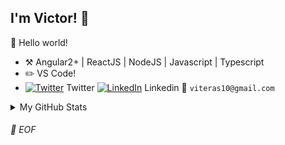 ## I'm Victor! :wave:

🎊 Hello world!

- :hammer_and_pick: Angular2+ | ReactJS | NodeJS | Javascript | Typescript
- :pencil2: VS Code!
- [![Twitter][1.2]][1] Twitter [![LinkedIn][2.2]][2] Linkedin :email: `viteras10@gmail.com`


<details>

<summary>My GitHub Stats</summary>

![Victor github stats](https://github-readme-stats.vercel.app/api?username=viteras007&theme=vue&show_icons=true)

</details>


<!-- Actual text -->
###### 💾 EOF
<!-- Icons -->
[1.2]: http://i.imgur.com/wWzX9uB.png (twitter icon without padding)
[2.2]: https://raw.githubusercontent.com/MartinHeinz/MartinHeinz/master/linkedin-3-16.png (LinkedIn icon without padding)
<!-- Links to your social media accounts -->
[1]: https://twitter.com/viteras10
[2]: https://www.linkedin.com/in/victor-hugomartins/
